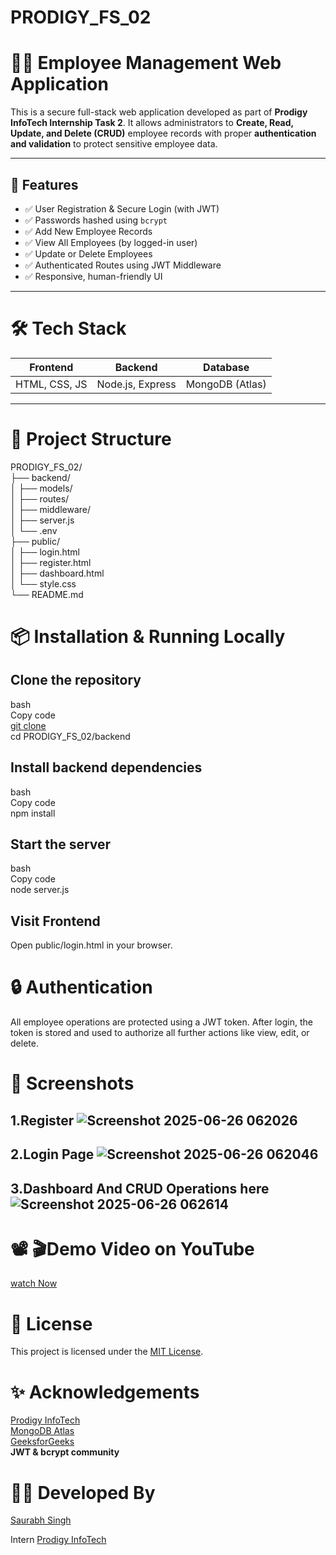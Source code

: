 # PRODIGY_FS_02
# 🧑‍💼 Employee Management Web Application

This is a secure full-stack web application developed as part of **Prodigy InfoTech Internship Task 2**. It allows administrators to **Create, Read, Update, and Delete (CRUD)** employee records with proper **authentication and validation** to protect sensitive employee data.

---

## 🚀 Features

- ✅ User Registration & Secure Login (with JWT)
- ✅ Passwords hashed using `bcrypt`
- ✅ Add New Employee Records
- ✅ View All Employees (by logged-in user)
- ✅ Update or Delete Employees
- ✅ Authenticated Routes using JWT Middleware
- ✅ Responsive, human-friendly UI 

---

# 🛠️ Tech Stack

| Frontend | Backend | Database |
|----------|---------|----------|
| HTML, CSS, JS | Node.js, Express | MongoDB (Atlas) |

---

# 📁 Project Structure

PRODIGY_FS_02/  
├── backend/  
│ ├── models/  
│ ├── routes/  
│ ├── middleware/  
│ ├── server.js  
│ └── .env  
├── public/   
│ ├── login.html   
│ ├── register.html   
│ ├── dashboard.html   
│ └── style.css  
└── README.md 

# **📦 Installation & Running Locally**

## **Clone the repository**  

bash  
Copy code  
[git clone](https://github.com/Saurabh9122-tech/PRODIGY_FS_02.git)     
cd PRODIGY_FS_02/backend  
## **Install backend dependencies**

bash   
Copy code  
npm install  
## **Start the server**

bash  
Copy code   
node server.js   
## **Visit Frontend**
Open public/login.html in your browser.   

# **🔒 Authentication**
All employee operations are protected using a JWT token. After login, the token is stored and used to authorize all further actions like view, edit, or delete.  

# **📸 Screenshots**
## **1.Register**  ![Screenshot 2025-06-26 062026](https://github.com/user-attachments/assets/c5ab2265-f19f-417c-8376-e0a9ea1d7d91)  
## **2.Login Page**  ![Screenshot 2025-06-26 062046](https://github.com/user-attachments/assets/d03f86f8-343f-49f3-8d22-7304b4bdd354)  
 ## **3.Dashboard And CRUD Operations here**  ![Screenshot 2025-06-26 062614](https://github.com/user-attachments/assets/39675840-8a53-4ca0-898a-3a22eba2efc3)  
 
# **📽️ 🎬Demo Video on YouTube**  
[watch Now](https://youtu.be/gwjLwS487O0)  

# **📃 License**
This project is licensed under the [MIT License](https://github.com/Saurabh9122-tech/PRODIGY_FS_02?tab=MIT-1-ov-file).  

# **✨ Acknowledgements**
[Prodigy InfoTech](https://prodigyinfotech.dev/)   
[MongoDB Atlas](https://www.mongodb.com/lp/cloud/atlas/try4-reg?utm_source=google&utm_campaign=search_gs_pl_evergreen_atlas_core-high-int_prosp-brand_gic-null_apac-in_ps-all_desktop_eng_lead&utm_term=mongodb%20atlas&utm_medium=cpc_paid_search&utm_ad=e&utm_ad_campaign_id=19617021259&adgroup=173739098353&cq_cmp=19617021259&gad_source=1&gad_campaignid=19617021259&gbraid=0AAAAADQ1402A8m4PZrg2zwZdgMl1WfoYq&gclid=CjwKCAjwvO7CBhAqEiwA9q2YJW1uvug-6ZVH_gWc7-dyWD6XOLgOrIzhRCwfILZHTziQYQU8UrkxvxoCxWIQAvD_BwE)  
[GeeksforGeeks](https://www.geeksforgeeks.org/?utm_source=Google&utm_medium=Organic&utm_campaign=gmb_listing&utm_id=geeksforgeekspune)   
**JWT & bcrypt community**  

# **👨‍💻 Developed By**
[Saurabh Singh](www.linkedin.com/in/saurabh-kumar-9999s)  
  
Intern [Prodigy InfoTech](https://www.linkedin.com/company/prodigy-infotech/posts/?feedView=all)   
